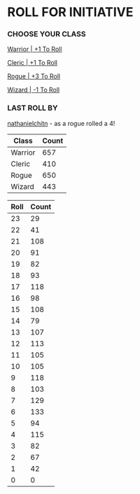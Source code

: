 # ROLL FOR INITIATIVE
### CHOOSE YOUR CLASS

[Warrior | +1 To Roll](https://github.com/benjaminsampica/benjaminsampica/issues/new?title=roll%7Cwarrior&body=Just+click+%27Submit+new+issue%27.)

[Cleric | +1 To Roll](https://github.com/benjaminsampica/benjaminsampica/issues/new?title=roll%7Ccleric&body=Just+click+%27Submit+new+issue%27.)

[Rogue | +3 To Roll](https://github.com/benjaminsampica/benjaminsampica/issues/new?title=roll%7Crogue&body=Just+click+%27Submit+new+issue%27.)

[Wizard | -1 To Roll](https://github.com/benjaminsampica/benjaminsampica/issues/new?title=roll%7Cwizard&body=Just+click+%27Submit+new+issue%27.)
### LAST ROLL BY
[nathanielchitn](https://www.github.com/nathanielchitn) - as a rogue rolled a 4!

|Class|Count|
|-|-|
|Warrior|657|
|Cleric|410|
|Rogue|650|
|Wizard|443|

|Roll|Count|
|-|-|
|23|29
|22|41
|21|108
|20|91
|19|82
|18|93
|17|118
|16|98
|15|108
|14|79
|13|107
|12|113
|11|105
|10|105
|9|118
|8|103
|7|129
|6|133
|5|94
|4|115
|3|82
|2|67
|1|42
|0|0
